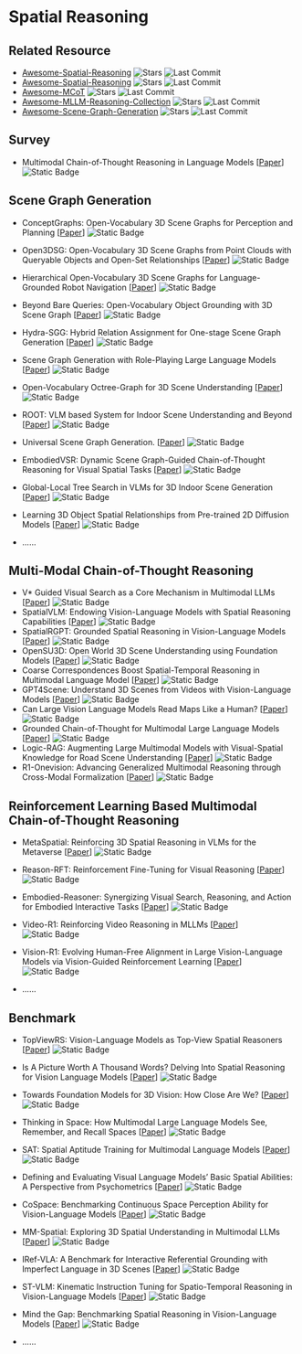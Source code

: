 # Spatial Reasoning

## Related Resource
- [Awesome-Spatial-Reasoning](https://github.com/yyyybq/Awesome-Spatial-Reasoning) ![Stars](https://img.shields.io/github/stars/yyyybq/Awesome-Spatial-Reasoning?style=social) ![Last Commit](https://img.shields.io/github/last-commit/yyyybq/Awesome-Spatial-Reasoning)
- [Awesome-Spatial-Reasoning](https://github.com/arijitray1993/awesome-spatial-reasoning) ![Stars](https://img.shields.io/github/stars/arijitray1993/awesome-spatial-reasoning?style=social) ![Last Commit](https://img.shields.io/github/last-commit/arijitray1993/awesome-spatial-reasoning)
- [Awesome-MCoT](https://github.com/yaotingwangofficial/Awesome-MCoT) ![Stars](https://img.shields.io/github/stars/yaotingwangofficial/Awesome-MCoT?style=social) ![Last Commit](https://img.shields.io/github/last-commit/yaotingwangofficial/Awesome-MCoT)
- [Awesome-MLLM-Reasoning-Collection](https://github.com/lwpyh/Awesome-MLLM-Reasoning-Collection) ![Stars](https://img.shields.io/github/stars/lwpyh/Awesome-MLLM-Reasoning-Collection?style=social) ![Last Commit](https://img.shields.io/github/last-commit/lwpyh/Awesome-MLLM-Reasoning-Collection)
- [Awesome-Scene-Graph-Generation](https://github.com/ChocoWu/Awesome-Scene-Graph-Generation) ![Stars](https://img.shields.io/github/stars/ChocoWu/Awesome-Scene-Graph-Generation?style=social) ![Last Commit](https://img.shields.io/github/last-commit/ChocoWu/Awesome-Scene-Graph-Generation)

## Survey

- Multimodal Chain-of-Thought Reasoning in Language Models [[Paper](https://arxiv.org/abs/2302.00923)] ![Static Badge](https://img.shields.io/badge/TMLR%202024-green)

## Scene Graph Generation

- ConceptGraphs: Open-Vocabulary 3D Scene Graphs for Perception and Planning [[Paper](https://arxiv.org/abs/2309.16650)] ![Static Badge](https://img.shields.io/badge/arXiv%202309-red)

- Open3DSG: Open-Vocabulary 3D Scene Graphs from Point Clouds with Queryable Objects and Open-Set Relationships [[Paper](https://arxiv.org/abs/2402.12259)] ![Static Badge](https://img.shields.io/badge/CVPR%202024-red)

- Hierarchical Open-Vocabulary 3D Scene Graphs for Language-Grounded Robot Navigation [[Paper](https://arxiv.org/abs/2403.17846)] ![Static Badge](https://img.shields.io/badge/ICRA%202024-red)

- Beyond Bare Queries: Open-Vocabulary Object Grounding with 3D Scene Graph [[Paper](https://arxiv.org/abs/2406.07113)] ![Static Badge](https://img.shields.io/badge/arXiv%202406-red)

- Hydra-SGG: Hybrid Relation Assignment for One-stage Scene Graph Generation [[Paper](https://arxiv.org/abs/2409.10262)] ![Static Badge](https://img.shields.io/badge/arXiv%202409-red)

- Scene Graph Generation with Role-Playing Large Language Models [[Paper](https://arxiv.org/abs/2410.15364)] ![Static Badge](https://img.shields.io/badge/NeurIPS%202024-red)

- Open-Vocabulary Octree-Graph for 3D Scene Understanding [[Paper](https://arxiv.org/abs/2411.16253)] ![Static Badge](https://img.shields.io/badge/arXiv%202411-red)

- ROOT: VLM based System for Indoor Scene Understanding and Beyond [[Paper](https://arxiv.org/abs/2411.15714)] ![Static Badge](https://img.shields.io/badge/arXiv%202411-red)

- Universal Scene Graph Generation. [[Paper](https://arxiv.org/abs/2503.15005)] ![Static Badge](https://img.shields.io/badge/arXiv%202503-red)

- EmbodiedVSR: Dynamic Scene Graph-Guided Chain-of-Thought Reasoning for Visual Spatial Tasks [[Paper](https://arxiv.org/abs/2503.11089)] ![Static Badge](https://img.shields.io/badge/arXiv%202503-red)

- Global-Local Tree Search in VLMs for 3D Indoor Scene Generation [[Paper](https://arxiv.org/abs/2503.18476)] ![Static Badge](https://img.shields.io/badge/arXiv%202503-red)

- Learning 3D Object Spatial Relationships from Pre-trained 2D Diffusion Models [[Paper](https://arxiv.org/abs/2503.19914)] ![Static Badge](https://img.shields.io/badge/arXiv%202503-red)

- ......


## Multi-Modal Chain-of-Thought Reasoning
- V* Guided Visual Search as a Core Mechanism in Multimodal LLMs [[Paper](https://arxiv.org/abs/2312.14135)] ![Static Badge](https://img.shields.io/badge/CVPR%202024-blue)
- SpatialVLM: Endowing Vision-Language Models with Spatial Reasoning Capabilities [[Paper](https://arxiv.org/abs/2401.12168)] ![Static Badge](https://img.shields.io/badge/CVPR%202024-blue)
- SpatialRGPT: Grounded Spatial Reasoning in Vision-Language Models [[Paper](https://arxiv.org/abs/2406.01584)] ![Static Badge](https://img.shields.io/badge/NeurIPS%202024-blue)
- OpenSU3D: Open World 3D Scene Understanding using Foundation Models [[Paper](https://arxiv.org/abs/2407.14279)] ![Static Badge](https://img.shields.io/badge/arXiv%202407-red)
- Coarse Correspondences Boost Spatial-Temporal Reasoning in Multimodal Language Model [[Paper](https://arxiv.org/abs/2408.00754)] ![Static Badge](https://img.shields.io/badge/arXiv%202408-red)
- GPT4Scene: Understand 3D Scenes from Videos with Vision-Language Models [[Paper](https://arxiv.org/abs/2501.01428)] ![Static Badge](https://img.shields.io/badge/arXiv%202501-red)
- Can Large Vision Language Models Read Maps Like a Human? [[Paper](https://arxiv.org/abs/2503.14607)] ![Static Badge](https://img.shields.io/badge/arXiv%202503-red)
- Grounded Chain-of-Thought for Multimodal Large Language Models [[Paper](https://arxiv.org/abs/2503.12799)] ![Static Badge](https://img.shields.io/badge/arXiv%202503-red)
- Logic-RAG: Augmenting Large Multimodal Models with Visual-Spatial Knowledge for Road Scene Understanding [[Paper](https://arxiv.org/abs/2503.12663)] ![Static Badge](https://img.shields.io/badge/arXiv%202503-red)
- R1-Onevision: Advancing Generalized Multimodal Reasoning through Cross-Modal Formalization [[Paper](https://arxiv.org/abs/2503.10615)] ![Static Badge](https://img.shields.io/badge/arXiv%202503-red)


## Reinforcement Learning Based Multimodal Chain-of-Thought Reasoning

- MetaSpatial: Reinforcing 3D Spatial Reasoning in VLMs for the Metaverse [[Paper](https://arxiv.org/abs/2503.18470)] ![Static Badge](https://img.shields.io/badge/arXiv%202503-red)
- Reason-RFT: Reinforcement Fine-Tuning for Visual Reasoning [[Paper](https://arxiv.org/abs/2503.20752)] ![Static Badge](https://img.shields.io/badge/arXiv%202503-red)
- Embodied-Reasoner: Synergizing Visual Search, Reasoning, and Action for Embodied Interactive Tasks [[Paper](https://arxiv.org/abs/2503.21696)] ![Static Badge](https://img.shields.io/badge/arXiv%202503-red)
- Video-R1: Reinforcing Video Reasoning in MLLMs [[Paper](https://arxiv.org/abs/2503.21776)] ![Static Badge](https://img.shields.io/badge/arXiv%202503-red)
- Vision-R1: Evolving Human-Free Alignment in Large Vision-Language Models via Vision-Guided Reinforcement Learning [[Paper](https://arxiv.org/abs/2503.18013)] ![Static Badge](https://img.shields.io/badge/arXiv%202503-red)

- ......

## Benchmark
- TopViewRS: Vision-Language Models as Top-View Spatial Reasoners [[Paper](https://arxiv.org/abs/2406.02537)] ![Static Badge](https://img.shields.io/badge/EMNLP%202024-blue)
- Is A Picture Worth A Thousand Words? Delving Into Spatial Reasoning for Vision Language Models [[Paper](https://arxiv.org/abs/2406.14852)] ![Static Badge](https://img.shields.io/badge/NeurIPS%202024-blue)
- Towards Foundation Models for 3D Vision: How Close Are We? [[Paper](https://arxiv.org/abs/2410.10799)] ![Static Badge](https://img.shields.io/badge/arXiv%202410-red)
- Thinking in Space: How Multimodal Large Language Models See, Remember, and Recall Spaces [[Paper](https://arxiv.org/abs/2412.14171)] ![Static Badge](https://img.shields.io/badge/CVPR%202025-blue)
- SAT: Spatial Aptitude Training for Multimodal Language Models [[Paper](https://arxiv.org/abs/2412.07755)] ![Static Badge](https://img.shields.io/badge/arXiv%202412-red)
- Defining and Evaluating Visual Language Models’ Basic Spatial Abilities: A Perspective from Psychometrics [[Paper](https://arxiv.org/abs/2502.11859)] ![Static Badge](https://img.shields.io/badge/arXiv%202502-red)
- CoSpace: Benchmarking Continuous Space Perception Ability for Vision-Language Models [[Paper](https://arxiv.org/abs/2503.14161)] ![Static Badge](https://img.shields.io/badge/arXiv%202503-red)
- MM-Spatial: Exploring 3D Spatial Understanding in Multimodal LLMs [[Paper](https://arxiv.org/abs/2503.13111)] ![Static Badge](https://img.shields.io/badge/arXiv%202503-red)
- IRef-VLA: A Benchmark for Interactive Referential Grounding with Imperfect Language in 3D Scenes [[Paper](https://arxiv.org/abs/2503.17406)] ![Static Badge](https://img.shields.io/badge/arXiv%202503-red)
- ST-VLM: Kinematic Instruction Tuning for Spatio-Temporal Reasoning in Vision-Language Models [[Paper](https://arxiv.org/abs/2503.19355)] ![Static Badge](https://img.shields.io/badge/arXiv%202503-red)

- Mind the Gap: Benchmarking Spatial Reasoning in Vision-Language Models [[Paper](https://arxiv.org/abs/2503.19707)] ![Static Badge](https://img.shields.io/badge/arXiv%202503-red)


- ......
